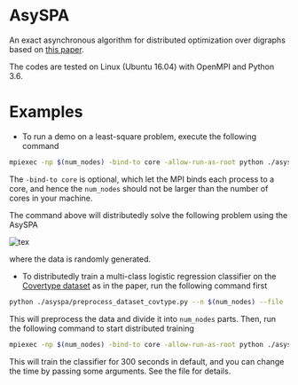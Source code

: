 # AsySPA
An exact asynchronous algorithm for distributed optimization over digraphs based on [this paper](https://arxiv.org/abs/1808.04118).

The codes are tested on Linux (Ubuntu 16.04) with OpenMPI and Python 3.6. 

# Examples

- To run a demo on a least-square problem, execute the following command

```bash
mpiexec -np $(num_nodes) -bind-to core -allow-run-as-root python ./asyspa/asy_gradient_push.py
```
The `-bind-to core` is optional, which let the MPI binds each process to a core, and hence the  `num_nodes`  should not be larger than the number of cores in your machine.

The command above will distributedly solve the following problem using the AsySPA

![tex](http://latex.codecogs.com/gif.latex?\\text{minimize}_{x\\in\\mathbb{R}^{10}}\\sum_{i=1}^{num\\_nodes}\\|A_i^{200\\times10}x-b_i^{200}\\|^2) 

where the data is randomly generated.

- To distributedly train a multi-class logistic regression classifier on the [Covertype dataset](https://archive.ics.uci.edu/ml/datasets/covertype) as in the paper,  run the following command first

```bash
python ./asyspa/preprocess_dataset_covtype.py --n $(num_nodes) --file ./dataset_covtype/covtype.csv
```

This will preprocess the data and divide it into `num_nodes`  parts. Then, run the following command to start distributed training

```bash
mpiexec -np $(num_nodes) -bind-to core -allow-run-as-root python ./asyspa/distributed_asy_logistic_regression.py --data_dir ./dataset_covtype/data_partition_$(num_nodes) --save_dir ./result/core_$(num_nodes)
```

This will train the classifier for 300 seconds in default, and you can change the time by passing some arguments. See the file for details.
